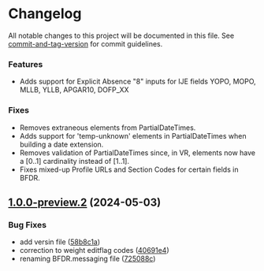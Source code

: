 # Changelog

All notable changes to this project will be documented in this file. See [commit-and-tag-version](https://github.com/absolute-version/commit-and-tag-version) for commit guidelines.

<a name="1.0.0-preview.3"></a>


### Features
* Adds support for Explicit Absence "8" inputs for IJE fields YOPO, MOPO, MLLB, YLLB, APGAR10, DOFP_XX

### Fixes
* Removes extraneous elements from PartialDateTimes.
* Adds support for 'temp-unknown' elements in PartialDateTimes when building a date extension.
* Removes validation of PartialDateTimes since, in VR, elements now have a [0..1] cardinality instead of [1..1].
* Fixes mixed-up Profile URLs and Section Codes for certain fields in BFDR.

<a name="1.0.0-preview.2"></a>
## [1.0.0-preview.2](https://github.com/nightingaleproject/vital-records-dotnet/commit/725088c0632eff716e0e865b07014af595b99ca3) (2024-05-03)


### Bug Fixes

* add versin file ([58b8c1a](https://github.com/nightingaleproject/vital-record-dotnet-demo/commit/58b8c1ab7ea4fd1260ccf1d608a336d7c43a1ee3))
* correction to weight editflag codes ([40691e4](https://github.com/nightingaleproject/vital-records-dotnet/commit/40691e4631e436e3a2a20c5d0ed1d1a74ec94c13))
* renaming BFDR.messaging file ([725088c](https://github.com/nightingaleproject/vital-records-dotnet/commit/725088c0632eff716e0e865b07014af595b99ca33))